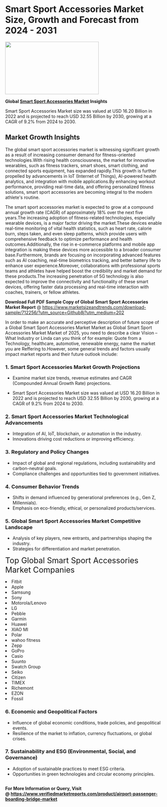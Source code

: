 <H1>Smart Sport Accessories Market Size, Growth and Forecast from 2024 - 2031</H1><img class="aligncenter size-medium wp-image-584254" src="https://thirdeyenews.in/wp-content/uploads/2024/09/Global-Market-Research-300x168.jpeg" alt="" width="300" height="168" /><p><strong>Global&nbsp;<a href="https://www.marketsizeandtrends.com/download-sample/712256/?utm_source=Github8j?utm_medium=202">Smart Sport Accessories Market</a> Insights</strong></p><p>Smart Sport Accessories Market size was valued at USD 16.20 Billion in 2022 and is projected to reach USD 32.55 Billion by 2030, growing at a CAGR of 9.2% from 2024 to 2030.</p><p><h2>Market Growth Insights</h2> <p>The global smart sport accessories market is witnessing significant growth as a result of increasing consumer demand for fitness-oriented technologies.With rising health consciousness, the market for innovative wearables, such as fitness trackers, smart shoes, smart clothing, and connected sports equipment, has expanded rapidly.This growth is further propelled by advancements in IoT (Internet of Things), AI-powered health analytics, and integration with mobile applications.By enhancing workout performance, providing real-time data, and offering personalized fitness solutions, smart sport accessories are becoming integral to the modern athlete's routine.</p> <p>The smart sport accessories market is expected to grow at a compound annual growth rate (CAGR) of approximately 18% over the next five years.The increasing adoption of fitness-related technologies, especially wearable devices, is a major factor driving the market.These devices enable real-time monitoring of vital health statistics, such as heart rate, calorie burn, steps taken, and even sleep patterns, which provide users with comprehensive feedback to optimize performance and health outcomes.Additionally, the rise in e-commerce platforms and mobile app integration is making these devices more accessible to a broader consumer base.Furthermore, brands are focusing on incorporating advanced features such as AI coaching, real-time biometrics tracking, and better battery life to enhance user experience.Moreover, collaborations with professional sports teams and athletes have helped boost the credibility and market demand for these products.The increasing penetration of 5G technology is also expected to improve the connectivity and functionality of these smart devices, offering faster data processing and real-time interaction with coaches, trainers, or fellow athletes.</p> <p><span class=""><strong>Download Full PDF Sample Copy of Global Smart Sport Accessories Market Report</strong> @ <a href="https://www.marketsizeandtrends.com/download-sample/712256/?utm_source=Github8j?utm_medium=202" target="_blank">https://www.marketsizeandtrends.com/download-sample/712256/?utm_source=Github8j?utm_medium=202</a></span></p><p>In order to make an accurate and perceptive description of future scope of a Global&nbsp;Smart Sport Accessories Market Market as Global&nbsp;Smart Sport Accessories Market Market of 2025, you need to describe a clear Vision &ndash; What Industry or Linda can you think of for example: Quote from a Technology, healthcare, automotive, renewable energy, name the market you are Reffering to.However, some general trends and factors usually impact market reports and their future outlook include:</p><h3>1.&nbsp;<strong>Smart Sport Accessories Market Growth Projections</strong></h3><ul><li>Examine market size trends, revenue estimates and CAGR (Compounded Annual Growth Rate) projections.</li><li><p>Smart Sport Accessories Market size was valued at USD 16.20 Billion in 2022 and is projected to reach USD 32.55 Billion by 2030, growing at a CAGR of 9.2% from 2024 to 2030.</p></li></ul><h3>2.&nbsp;<strong>Smart Sport Accessories Market Technological Advancements</strong></h3><ul><li>Integration of AI, IoT, blockchain, or automation in the industry.</li><li>Innovations driving cost reductions or improving efficiency.</li></ul><h3>3.&nbsp;<strong>Regulatory and Policy Changes</strong></h3><ul><li>Impact of global and regional regulations, including sustainability and carbon-neutral goals.</li><li>Compliance challenges and opportunities tied to government initiatives.</li></ul><h3>4.&nbsp;<strong>Consumer Behavior Trends</strong></h3><ul><li>Shifts in demand influenced by generational preferences (e.g., Gen Z, Millennials).</li><li>Emphasis on eco-friendly, ethical, or personalized products/services.</li></ul><h3>5.&nbsp;<strong>Global Smart Sport Accessories Market Competitive Landscape</strong></h3><ul><li>Analysis of key players, new entrants, and partnerships shaping the industry.</li><li>Strategies for differentiation and market penetration.</li></ul><p data-pm-slice="1 1 []"><span style="color: inherit; font-family: inherit; font-size: 25px;">Top Global Smart Sport Accessories Market Companies</span></p><div class="" data-test-id=""><p><li> Fitbit</li><li> Apple</li><li> Samsung</li><li> Sony</li><li> Motorola/Lenovo</li><li> LG</li><li> Pebble</li><li> Garmin</li><li> Huawei</li><li> XIAO MI</li><li> Polar</li><li> wahoo fitness</li><li> Zepp</li><li> GoPro</li><li> Casio</li><li> Suunto</li><li> Swatch Group</li><li> Seiko</li><li> Citizen</li><li> TIMEX</li><li> Richemont</li><li> EZON</li><li> Fossil</li></p></div><h3>6.&nbsp;<strong>Economic and Geopolitical Factors</strong></h3><ul><li>Influence of global economic conditions, trade policies, and geopolitical events.</li><li>Resilience of the market to inflation, currency fluctuations, or global crises.</li></ul><h3>7.&nbsp;<strong>Sustainability and ESG (Environmental, Social, and Governance)</strong></h3><ul><li>Adoption of sustainable practices to meet ESG criteria.</li><li>Opportunities in green technologies and circular economy principles.</li></ul><h2><strong style="font-size: 14px;">For More Information or Query, Visit @&nbsp;</strong><a style="background-color: #ffffff; font-size: 14px;" href="https://www.marketsizeandtrends.com/report/smart-sport-accessories-market/" target="_blank">https://www.verifiedmarketreports.com/product/airport-passenger-boarding-bridge-market</a></h2>